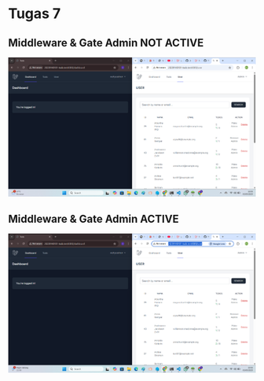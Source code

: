 # Tugas 7
 
 ## Middleware & Gate Admin NOT ACTIVE
 ![alt text](/screenshot/Tugas7/Middleware%26GateAdminNotActive.png)
 ## Middleware & Gate Admin ACTIVE
 ![alt text](/screenshot/Tugas7/Middleware%26GateAdminActive.png)